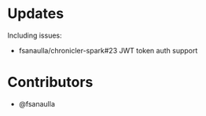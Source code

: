# Updates

Including issues:
- fsanaulla/chronicler-spark#23 JWT token auth support
# Contributors

- @fsanaulla
